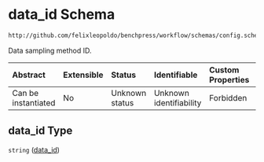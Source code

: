 # data\_id Schema

```txt
http://github.com/felixleopoldo/benchpress/workflow/schemas/config.schema.json#/definitions/data_setup_dict/properties/data_id
```

Data sampling method ID.

| Abstract            | Extensible | Status         | Identifiable            | Custom Properties | Additional Properties | Access Restrictions | Defined In                                                        |
| :------------------ | :--------- | :------------- | :---------------------- | :---------------- | :-------------------- | :------------------ | :---------------------------------------------------------------- |
| Can be instantiated | No         | Unknown status | Unknown identifiability | Forbidden         | Allowed               | none                | [config.schema.json\*](config.schema.json "open original schema") |

## data\_id Type

`string` ([data\_id](config-definitions-data-item-properties-data_id.md))

